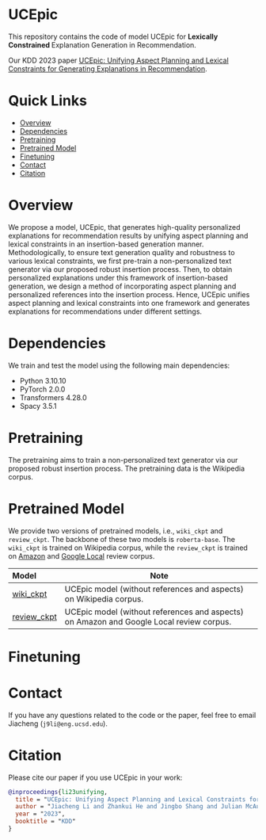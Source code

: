 # UCEpic

This repository contains the code of model UCEpic for <strong> Lexically Constrained </strong> Explanation Generation in Recommendation.

Our KDD 2023 paper [UCEpic: Unifying Aspect Planning and Lexical Constraints for Generating Explanations in Recommendation](https://arxiv.org/abs/2209.13885).

# Quick Links

  - [Overview](#overview)
  - [Dependencies](#dependencies)
  - [Pretraining](#pretraining)
  - [Pretrained Model](#pretrained-model)
  - [Finetuning](#finetuning)
  - [Contact](#contact)
  - [Citation](#citation)

# Overview
We propose a model, UCEpic, that generates high-quality personalized explanations for recommendation results by unifying aspect planning and lexical constraints in
an insertion-based generation manner. Methodologically, to ensure text generation quality and robustness to various lexical constraints, we first pre-train a non-personalized text generator via our proposed robust insertion process. Then, to
obtain personalized explanations under this framework of insertion-based generation, we design a method of incorporating aspect planning and personalized references into the insertion process. Hence, UCEpic unifies aspect planning and lexical constraints into one framework and generates explanations for recommendations under different settings.

# Dependencies
We train and test the model using the following main dependencies:
- Python 3.10.10
- PyTorch 2.0.0
- Transformers 4.28.0
- Spacy 3.5.1

# Pretraining
The pretraining aims to train a non-personalized text generator via our proposed robust insertion process. The pretraining data is the Wikipedia corpus. 

# Pretrained Model
We provide two versions of pretrained models, i.e., ``wiki_ckpt`` and ``review_ckpt``. The backbone of these two models is ``roberta-base``.
The ``wiki_ckpt`` is trained on Wikipedia corpus, while the ``review_ckpt`` is trained on [Amazon](https://cseweb.ucsd.edu/~jmcauley/datasets/amazon_v2/) and [Google Local](https://datarepo.eng.ucsd.edu/mcauley_group/gdrive/googlelocal/) review corpus.

|              Model              | Note|
|:-------------------------------|------|
|[wiki_ckpt](https://drive.google.com/file/d/1WcyqBnuk_tV8LvNaDTYrHQw-UKCigqH7/view?usp=share_link)| UCEpic model (without references and aspects) on Wikipedia corpus.|
|[review_ckpt]()| UCEpic model (without references and aspects) on Amazon and Google Local review corpus.|

# Finetuning

# Contact
If you have any questions related to the code or the paper, feel free to email Jiacheng (`j9li@eng.ucsd.edu`).

# Citation

Please cite our paper if you use UCEpic in your work:

```bibtex
@inproceedings{li23unifying,
  title = "UCEpic: Unifying Aspect Planning and Lexical Constraints for Generating Explanations in Recommendation",
  author = "Jiacheng Li and Zhankui He and Jingbo Shang and Julian McAuley",
  year = "2023",
  booktitle = "KDD"
}
```